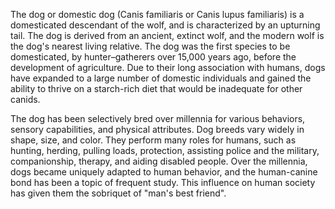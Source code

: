 The dog or domestic dog (Canis familiaris or Canis lupus familiaris) is a domesticated descendant of the wolf, and is characterized by an upturning tail. The dog is derived from an ancient, extinct wolf, and the modern wolf is the dog's nearest living relative. The dog was the first species to be domesticated, by hunter–gatherers over 15,000 years ago, before the development of agriculture. Due to their long association with humans, dogs have expanded to a large number of domestic individuals and gained the ability to thrive on a starch-rich diet that would be inadequate for other canids.

The dog has been selectively bred over millennia for various behaviors, sensory capabilities, and physical attributes. Dog breeds vary widely in shape, size, and color. They perform many roles for humans, such as hunting, herding, pulling loads, protection, assisting police and the military, companionship, therapy, and aiding disabled people. Over the millennia, dogs became uniquely adapted to human behavior, and the human-canine bond has been a topic of frequent study. This influence on human society has given them the sobriquet of "man's best friend".
